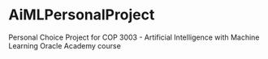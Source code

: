 # AiMLPersonalProject
Personal Choice Project for COP 3003 -  Artificial Intelligence with Machine Learning Oracle Academy course
